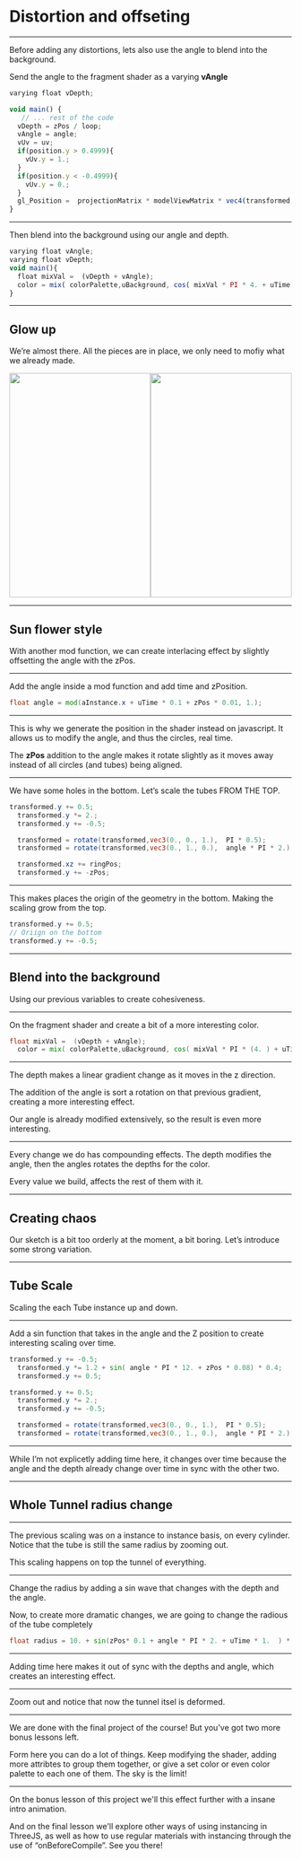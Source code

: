 # Distortion and offseting

---

Before adding any distortions, lets also use the angle to blend into the background.

Send the angle to the fragment shader as a varying **vAngle**

```jsx
varying float vDepth;

void main() {
   // ... rest of the code
  vDepth = zPos / loop;
  vAngle = angle;
  vUv = uv;
  if(position.y > 0.4999){
    vUv.y = 1.;
  }
  if(position.y < -0.4999){
    vUv.y = 0.;
  }
  gl_Position =  projectionMatrix * modelViewMatrix * vec4(transformed, 1.);
}
```

---

Then blend into the background using our angle and depth. 

```jsx
varying float vAngle;
varying float vDepth;
void main(){
  float mixVal =  (vDepth + vAngle);
  color = mix( colorPalette,uBackground, cos( mixVal * PI * 4. + uTime * 2.)   );
}
```

---

## Glow up

We’re almost there. All the pieces are in place, we only need to mofiy what we already made.

<div style="display: flex; justify-content: center; height: 400px;">
<img style="height: 100%;" src="../assets/start.png" />
<img style="height: 100%;" src="../assets/end.png" />
</div>

---

## Sun flower style

With another mod function, we can create interlacing effect by slightly offsetting the angle with the zPos.

---

Add the angle inside a mod function and add time and zPosition.

```glsl
float angle = mod(aInstance.x + uTime * 0.1 + zPos * 0.01, 1.);
```

---

This is why we generate the position in the shader instead on javascript. It allows us to modify the angle, and thus the circles, real time.

The **zPos** addition to the angle makes it rotate slightly as it moves away instead of all circles (and tubes) being aligned.

---

We have some holes in the bottom. Let’s scale the tubes FROM THE TOP.

```glsl
transformed.y += 0.5;
  transformed.y *= 2.;
  transformed.y += -0.5;

  transformed = rotate(transformed,vec3(0., 0., 1.),  PI * 0.5);
  transformed = rotate(transformed,vec3(0., 1., 0.),  angle * PI * 2.);

  transformed.xz += ringPos;
  transformed.y += -zPos;
```

---

This makes places the origin of the geometry in the bottom. Making the scaling grow from the top.

```glsl
transformed.y += 0.5;
// Oriign on the bottom
transformed.y += -0.5;
```

---

## Blend into the background

Using our previous variables to create cohesiveness. 

---

On the fragment shader and create a bit of a more interesting color. 

```glsl
float mixVal =  (vDepth + vAngle);
  color = mix( colorPalette,uBackground, cos( mixVal * PI * (4. ) + uTime * 2.)   );
```

---

The depth makes a linear gradient change as it moves in the z direction.

The addition of the angle is sort a rotation on that previous gradient, creating a more interesting effect.

Our angle is already modified extensively, so the result is even more interesting.

---

Every change we do has compounding effects. The depth modifies the angle, then the angles rotates the depths for the color.

Every value we build, affects the rest of them with it.

---

## Creating chaos

Our sketch is a bit too orderly at the moment, a bit boring. Let’s introduce some strong variation.

---

## Tube Scale

Scaling the each Tube instance up and down.

---

Add a sin function that takes in the angle and the Z position to create interesting scaling over time.

```glsl
transformed.y += -0.5;
  transformed.y *= 1.2 + sin( angle * PI * 12. + zPos * 0.08) * 0.4;
  transformed.y += 0.5;

transformed.y += 0.5;
  transformed.y *= 2.;
  transformed.y += -0.5;

  transformed = rotate(transformed,vec3(0., 0., 1.),  PI * 0.5);
  transformed = rotate(transformed,vec3(0., 1., 0.),  angle * PI * 2.);

```

---

While I’m not explicetly adding time here, it changes over time because the angle and the depth already change over time in sync with the other two.

---

## Whole Tunnel radius change

---

The previous scaling was on a instance to instance basis, on every cylinder. Notice that the tube is still the same radius by zooming out.

This scaling happens on top the tunnel of everything.

---

Change the radius by adding a sin wave that changes with the depth and the angle.

Now, to create more dramatic changes, we are going to change the radious of the tube completely

```glsl
float radius = 10. + sin(zPos* 0.1 + angle * PI * 2. + uTime * 1.  ) * 2.;
```

---

Adding time here makes it out of sync with the depths and angle, which creates an interesting effect.

---

Zoom out and notice that now the tunnel itsel is deformed.

 

---

We are done with the final project of the course! But you've got two more bonus lessons left.

Form here you can do a lot of things. Keep modifying the shader, adding more attribtes to group them together, or give a set color or even color palette to each one of them. The sky is the limit!

---

On the bonus lesson of this project we'll this effect further with a insane intro animation. 

And on the final lesson we'll explore other ways of using instancing in ThreeJS, as well as how to use regular materials with instancing through the use of “onBeforeCompile”. See you there!
